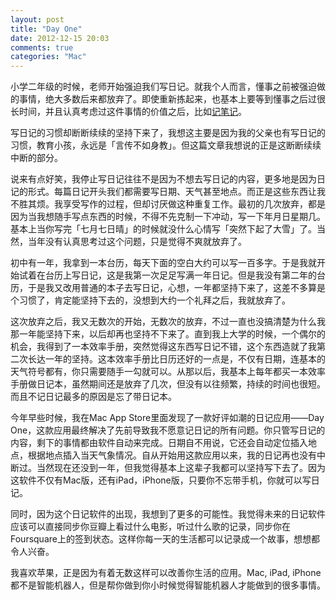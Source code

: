 ```yaml
---
layout: post
title: "Day One"
date: 2012-12-15 20:03
comments: true
categories: "Mac"
---
```


小学二年级的时候，老师开始强迫我们写日记。就我个人而言，懂事之前被强迫做的事情，绝大多数后来都放弃了。即使重新拣起来，也基本上要等到懂事之后过很长时间，并且认真考虑过这件事情的价值之后，比如[记笔记](http://haohailong.net/archives/294)。

写日记的习惯却断断续续的坚持下来了，我想这主要是因为我的父亲也有写日记的习惯，教育小孩，永远是「言传不如身教」。但这篇文章我想说的正是这断断续续中断的部分。
<!--more-->

说来有点好笑，我停止写日记往往不是因为不想去写日记的内容，更多地是因为日记的形式。每篇日记开头我们都需要写日期、天气甚至地点。而正是这些东西让我不胜其烦。我享受写作的过程，但却讨厌做这种重复工作。最初的几次放弃，都是因为当我想随手写点东西的时候，不得不先克制一下冲动，写一下年月日星期几。基本上当你写完「七月七日晴」的时候就没什么心情写「突然下起了大雪」了。当然，当年没有认真思考过这个问题，只是觉得不爽就放弃了。

初中有一年，我拿到一本台历，每天下面的空白大约可以写一百多字。于是我就开始试着在台历上写日记，这是我第一次足足写满一年日记。但是我没有第二年的台历，于是我又改用普通的本子去写日记，心想，一年都坚持下来了，这差不多算是个习惯了，肯定能坚持下去的，没想到大约一个礼拜之后，我就放弃了。

这次放弃之后，我又无数次的开始，无数次的放弃，不过一直也没搞清楚为什么我那一年能坚持下来，以后却再也坚持不下来了。直到我上大学的时候，一个偶尔的机会，我得到了一本效率手册，突然觉得这东西写日记不错，这个东西造就了我第二次长达一年的坚持。这本效率手册比日历还好的一点是，不仅有日期，连基本的天气符号都有，你只需要随手一勾就可以。从那以后，我基本上每年都买一本效率手册做日记本，虽然期间还是放弃了几次，但没有以往频繁，持续的时间也很短。而且不记日记最多的原因是忘了带日记本。

今年早些时候，我在Mac App Store里面发现了一款好评如潮的日记应用——Day One，这款应用最终解决了先前导致我不愿意记日记的所有问题。你只管写日记的内容，剩下的事情都由软件自动来完成。日期自不用说，它还会自动定位插入地点，根据地点插入当天气象情况。自从开始用这款应用以来，我的日记再也没有中断过。当然现在还没到一年，但我觉得基本上这辈子我都可以坚持写下去了。因为这软件不仅有Mac版，还有iPad，iPhone版，只要你不忘带手机，你就可以写日记。

同时，因为这个日记软件的出现，我想到了更多的可能性。我觉得未来的日记软件应该可以直接同步你豆瓣上看过什么电影，听过什么歌的记录，同步你在Foursquare上的签到状态。这样你每一天的生活都可以记录成一个故事，想想都令人兴奋。

我喜欢苹果，正是因为有着无数这样可以改善你生活的应用。Mac, iPad, iPhone都不是智能机器人，但是帮你做到你小时候觉得智能机器人才能做到的很多事情。